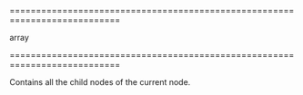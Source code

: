 <!--**
/*-------------------------------------------
    Auto-generated file. Do not modify.
-------------------------------------------

**-->
===========================================================================
<!--type-->array<!--/type-->
===========================================================================

<!--shortDescription-->
Contains all the child nodes of the current node.
<!--/shortDescription-->

<!--fullDescription-->

<!--/fullDescription-->